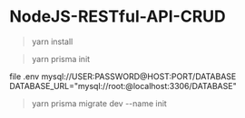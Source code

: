 # NodeJS-RESTful-API-CRUD

>  yarn install

> yarn prisma init


file   .env
mysql://USER:PASSWORD@HOST:PORT/DATABASE
DATABASE_URL="mysql://root:@localhost:3306/DATABASE"

> yarn prisma migrate dev --name init

